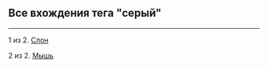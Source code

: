 ## Все вхождения тега "серый"

---

1 из 2. [Слон](./2020-07-06_elephant.md)

2 из 2. [Мышь](./2020-07-06_mouse.md)

